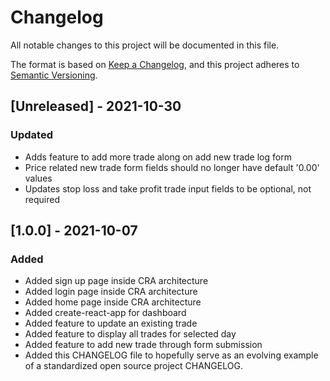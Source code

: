 # Changelog

All notable changes to this project will be documented in this file.

The format is based on [Keep a Changelog](https://keepachangelog.com/en/1.0.0/),
and this project adheres to [Semantic Versioning](https://semver.org/spec/v2.0.0.html).

## [Unreleased] - 2021-10-30

### Updated

- Adds feature to add more trade along on add new trade log form
- Price related new trade form fields should no longer have default '0.00' values
- Updates stop loss and take profit trade input fields to be optional, not required

## [1.0.0] - 2021-10-07

### Added

- Added sign up page inside CRA architecture
- Added login page inside CRA architecture
- Added home page inside CRA architecture
- Added create-react-app for dashboard
- Added feature to update an existing trade
- Added feature to display all trades for selected day
- Added feature to add new trade through form submission
- Added this CHANGELOG file to hopefully serve as an evolving example of a
  standardized open source project CHANGELOG.
